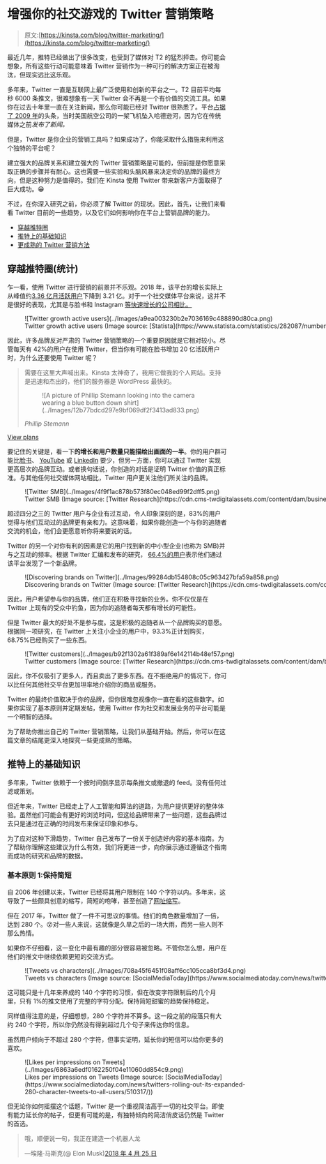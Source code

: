 # 增强你的社交游戏的 Twitter 营销策略

> 原文:[https://kinsta.com/blog/twitter-marketing/](https://kinsta.com/blog/twitter-marketing/)

最近几年，推特已经做出了很多改变，也受到了媒体对 T2 的猛烈抨击。你可能会想象，所有这些行动可能意味着 Twitter 营销作为一种可行的解决方案正在被淘汰，但现实远比这乐观。

多年来，Twitter 一直是互联网上最广泛使用和创新的平台之一。T2 目前平均每秒 6000 条推文，很难想象有一天 Twitter 会不再是一个有价值的交流工具。如果你在过去十年里一直在关注新闻，那么你可能已经对 Twitter 很熟悉了。平台[占据了 2009 年](https://www.telegraph.co.uk/technology/twitter/4269765/New-York-plane-crash-Twitter-breaks-the-news-again.html)的头条，当时美国航空公司的一架飞机坠入哈德逊河，因为它在传统媒体之前*发布了新闻。*

但是，Twitter 是你企业的营销工具吗？如果成功了，你能采取什么措施来利用这个独特的平台呢？

建立强大的品牌关系和建立强大的 Twitter 营销策略是可能的，但前提是你愿意采取正确的步骤并有耐心。这也需要一些实验和头脑风暴来决定你的品牌的最终方向，但是这种努力是值得的。我们在 Kinsta 使用 Twitter 带来新客户方面取得了巨大成功。😁

不过，在你深入研究之前，你必须了解 Twitter 的现状。因此，首先，让我们来看看 Twitter 目前的一些趋势，以及它们如何影响你在平台上营销品牌的能力。

*   [穿越推特圈](#twitter-stats)
*   [推特上的基础知识](#twitter-basics)
*   [更成熟的 Twitter 营销方法](#proven-twitter-marketing-methods)

## 穿越推特圈(统计)

乍一看，使用 Twitter 进行营销的前景并不乐观。2018 年，该平台的增长实际上从峰值约[3.36 亿月活跃用户](https://www.statista.com/statistics/282087/number-of-monthly-active-twitter-users/)下降到 3.21 亿。对于一个社交媒体平台来说，这并不是很好的表现，尤其是与脸书和 Instagram [等快速增长的公司相比。](https://kinsta.com/blog/instagram-stats/)

<figure id="attachment_41465" aria-describedby="caption-attachment-41465" style="width: 1000px" class="wp-caption aligncenter">![Twitter growth active users](../Images/a9ea003230b2e7036169c488890d80ca.png)

<figcaption id="caption-attachment-41465" class="wp-caption-text">Twitter growth active users (Image source: [Statista](https://www.statista.com/statistics/282087/number-of-monthly-active-twitter-users/))</figcaption>

</figure>

因此，许多品牌反对严肃的 Twitter 营销策略的一个重要原因就是它相对较小。尽管每天有 42%的用户在使用 Twitter，但当你有可能在脸书增加 20 亿活跃用户时，为什么还要使用 Twitter 呢？

<link rel="stylesheet" href="https://kinsta.com/wp-content/themes/kinsta/dist/components/ctas/cta-mini.css?ver=2e932b8aba3918bfb818">

<aside class="sidebar-cta">

> 需要在这里大声喊出来。Kinsta 太神奇了，我用它做我的个人网站。支持是迅速和杰出的，他们的服务器是 WordPress 最快的。
> 
> <footer class="wp-block-kinsta-client-quote__footer">
> 
> <figure class="wp-block-kinsta-client-quote__avatar">![A picture of Phillip Stemann looking into the camera wearing a blue button down shirt](../Images/12b77bdcd297e9bf069df2f3413ad833.png)</figure>
> 
> <cite class="wp-block-kinsta-client-quote__cite">Phillip Stemann</cite></footer>

[View plans](https://kinsta.com/plans/)</aside>

要记住的关键是，看一下**的增长和用户数量只能描绘出画面的一半**。你的用户群可能比[脸书](https://kinsta.com/blog/facebook-statistics/)、 [YouTube](https://kinsta.com/blog/youtube-stats/) 或 [LinkedIn](https://kinsta.com/blog/linkedin-statistics/) 要少，但另一方面，你可以通过 Twitter 实现更高层次的品牌互动。或者换句话说，你创造的对话是证明 Twitter 价值的真正标准。与其他任何社交媒体网站相比，Twitter 用户更关注他们所关注的品牌。

<figure id="attachment_28107" aria-describedby="caption-attachment-28107" style="width: 1549px" class="wp-caption aligncenter">![Twitter SMB](../Images/4f9f1ac878b573f80ec048ed99f2dff5.png)

<figcaption id="caption-attachment-28107" class="wp-caption-text">Twitter SMB (Image source: [Twitter Research](https://cdn.cms-twdigitalassets.com/content/dam/business-twitter/resources/customer-insights/Customer_insights_2016.pdf))</figcaption>

</figure>

超过四分之三的 Twitter 用户与企业有过互动，令人印象深刻的是，83%的用户觉得与他们互动过的品牌更有亲和力。这意味着，如果你能创造一个与你的追随者交流的机会，他们会更愿意听你将来要说的话。

Twitter 的另一个对你有利的因素是它的用户找到新的中小型企业(也称为 SMB)并与之互动的频率。根据 Twitter 汇编和发布的研究， [66.4%的用户](https://cdn.cms-twdigitalassets.com/content/dam/business-twitter/resources/customer-insights/Customer_insights_2016.pdf)表示他们通过该平台发现了一个新品牌。

<figure id="attachment_28109" aria-describedby="caption-attachment-28109" style="width: 1716px" class="wp-caption aligncenter">![Discovering brands on Twitter](../Images/99284db154808c05c963427bfa59a858.png)

<figcaption id="caption-attachment-28109" class="wp-caption-text">Discovering brands on Twitter (Image source: [Twitter Research](https://cdn.cms-twdigitalassets.com/content/dam/business-twitter/resources/customer-insights/Customer_insights_2016.pdf))</figcaption>

</figure>

因此，用户希望参与你的品牌，他们正在积极寻找新的业务。你不仅仅是在 Twitter 上现有的受众中钓鱼，因为你的追随者每天都有增长的可能性。

但是 Twitter 最大的好处不是参与度。这是积极的追随者从一个品牌购买的意愿。根据同一项研究，在 Twitter 上关注小企业的用户中，93.3%正计划购买，68.75%已经购买了一些东西。

<figure id="attachment_28111" aria-describedby="caption-attachment-28111" style="width: 1745px" class="wp-caption aligncenter">![Twitter customers](../Images/b92f1302a61f389af6e142114b48ef57.png)

<figcaption id="caption-attachment-28111" class="wp-caption-text">Twitter customers (Image source: [Twitter Research](https://cdn.cms-twdigitalassets.com/content/dam/business-twitter/resources/customer-insights/Customer_insights_2016.pdf))</figcaption>

</figure>

因此，你不仅吸引了更多人，而且卖出了更多东西。在不拒绝用户的情况下，你可以比任何其他社交平台更加坦率地介绍你的商品或服务。

Twitter 的最终价值取决于你的品牌，但你很难忽视像你一直在看的这些数字。如果你实现了基本原则并定期发帖，使用 Twitter 作为社交和发展业务的平台可能是一个明智的选择。

为了帮助你推出自己的 Twitter 营销策略，让我们从基础开始。然后，你可以在这篇文章的结尾更深入地探究一些更成熟的策略。
<kinsta-advanced-cta language="en_US" type-int-post="28027" type-int-position="0"></kinsta-advanced-cta>

## 推特上的基础知识

多年来，Twitter 依赖于一个按时间倒序显示每条推文或撤退的 feed。没有任何过滤或策划。

但近年来，Twitter 已经走上了人工智能和算法的道路，为用户提供更好的整体体验。虽然他们可能会有更好的浏览时间，但这给品牌带来了一些问题，这些品牌过去只是通过在正确的时间发布来保证印象和参与。

为了应对这种下滑趋势，Twitter 自己发布了一份关于创造好内容的基本指南。为了帮助你理解这些建议为什么有效，我们将更进一步，向你展示通过遵循这个指南而成功的研究和品牌的数据。

### 基本原则 1:保持简短

自 2006 年创建以来，Twitter 已经将其用户限制在 140 个字符以内。多年来，这导致了一些颇具创意的缩写，简短的咆哮，甚至创造了[网址缩写](https://bitly.com/)。

但在 2017 年，Twitter 做了一件不可思议的事情。他们的角色数量增加了一倍，达到 280 个。😮对一些人来说，这就像是久旱之后的一场大雨，而另一些人则不那么热情。

如果你不仔细看，这一变化中最有趣的部分很容易被忽略。不管你怎么想，用户在他们的推文中继续依赖更短的交流方式。

<figure id="attachment_28129" aria-describedby="caption-attachment-28129" style="width: 1795px" class="wp-caption aligncenter">![Tweets vs characters](../Images/708a45f6451f08aff6cc105cca8bf3d4.png)

<figcaption id="caption-attachment-28129" class="wp-caption-text">Tweets vs characters (Image source: [SocialMediaToday](https://www.socialmediatoday.com/news/twitters-rolling-out-its-expanded-280-character-tweets-to-all-users/510317/))</figcaption>

</figure>

这可能只是十几年来养成的 140 个字符的习惯，但在改变字符限制后的几个月里，只有 1%的推文使用了完整的字符分配。保持简短甜蜜的趋势保持稳定。

同样值得注意的是，仔细想想，280 个字符并不算多。这一段之前的段落只有大约 240 个字符，所以你仍然没有得到超过几个句子来传达你的信息。

虽然用户倾向于不超过 280 个字符，但事实证明，延长你的短信可以给你更多的喜欢。

<figure id="attachment_28131" aria-describedby="caption-attachment-28131" style="width: 537px" class="wp-caption aligncenter">![Likes per impressions on Tweets](../Images/6863a6edf0162250f04e11060dd854c9.png)

<figcaption id="caption-attachment-28131" class="wp-caption-text">Likes per impressions on Tweets (Image source: [SocialMediaToday](https://www.socialmediatoday.com/news/twitters-rolling-out-its-expanded-280-character-tweets-to-all-users/510317/))</figcaption>

</figure>

但无论你如何摇摆这个话题，Twitter 是一个重视简洁高于一切的社交平台。即使有能力延长你的帖子，但更有可能的是，有独特倾向的简洁俏皮话仍然是 Twitter 的首选。

> 哦，顺便说一句，我正在建造一个机器人龙
> 
> —埃隆·马斯克(@ Elon Musk)[2018 年 4 月 25 日](https://twitter.com/elonmusk/status/989198118666162176?ref_src=twsrc%5Etfw)